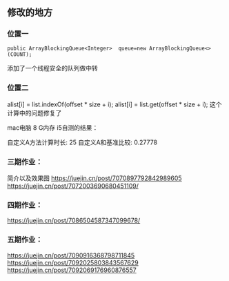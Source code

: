 # 
## 修改的地方
### 位置一
	public ArrayBlockingQueue<Integer>  queue=new ArrayBlockingQueue<>(COUNT);
  添加了一个线程安全的队列做中转
  
### 位置二
  alist[i] = list.indexOf(offset * size + i);
  alist[i] = list.get(offset * size + i);
  这个计算中的问题修复了
  
mac电脑
8 G内存 i5自测的结果：


自定义A方法计算时长: 25
自定义A和基准比较: 0.27778

### 三期作业：
简介以及效果图
https://juejin.cn/post/7070897792842989605
https://juejin.cn/post/7072003690680451109/

### 四期作业：

https://juejin.cn/post/7086504587347099678/

### 五期作业：
https://juejin.cn/post/7090916368798711845
https://juejin.cn/post/7092025803843567629
https://juejin.cn/post/7092069176960876557
